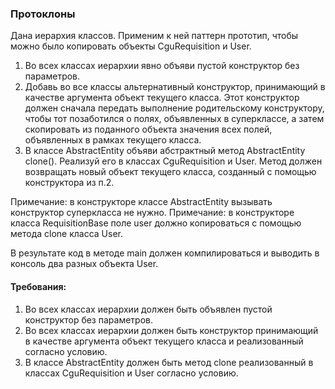 
### Протоклоны

Дана иерархия классов. Применим к ней паттерн прототип, чтобы можно было копировать объекты CguRequisition и User.
1. Во всех классах иерархии явно объяви пустой конструктор без параметров.
2. Добавь во все классы альтернативный конструктор, принимающий в качестве аргумента объект текущего класса.
Этот конструктор должен сначала передать выполнение родительскому конструктору, чтобы тот позаботился о полях,
объявленных в суперклассе, а затем скопировать из поданного объекта значения всех полей,
объявленных в рамках текущего класса.
3. В классе AbstractEntity объяви абстрактный метод AbstractEntity clone().
Реализуй его в классах CguRequisition и User. Метод должен возвращать новый объект текущего класса,
созданный с помощью конструктора из п.2.

Примечание: в конструкторе классе AbstractEntity вызывать конструктор суперкласса не нужно.
Примечание: в конструкторе класса RequisitionBase поле user должно копироваться с помощью метода clone класса User.

В результате код в методе main должен компилироваться и выводить в консоль два разных объекта User.


#### Требования:
1.	Во всех классах иерархии должен быть объявлен пустой конструктор без параметров.
2.	Во всех классах иерархии должен быть конструктор принимающий в качестве аргумента объект текущего класса и реализованный согласно условию.
3.	В классе AbstractEntity должен быть метод clone реализованный в классах CguRequisition и User согласно условию.

